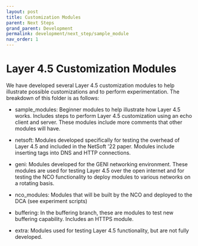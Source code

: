```yaml
---
layout: post
title: Customization Modules
parent: Next Steps
grand_parent: Development
permalink: development/next_step/sample_module
nav_order: 1
---
```

# Layer 4.5 Customization Modules

We have developed several Layer 4.5 customization modules to help illustrate possible customizations and to perform experimentation.  The breakdown of this folder is as follows:

 -  sample_modules: Beginner modules to help illustrate how Layer 4.5 works.  Includes steps to perform Layer 4.5 customization using an echo client and server.  These modules include more comments that other modules will have.

 -  netsoft: Modules developed specifically for testing the overhead of Layer 4.5 and included in the NetSoft '22 paper.  Modules include inserting tags into DNS and HTTP connections.

 -  geni: Modules developed for the GENI networking environment.  These modules are used for testing Layer 4.5 over the open internet and for testing the NCO functionality to deploy modules to various networks on a rotating basis.

 - nco\_modules: Modules that will be built by the NCO and deployed to the DCA (see experiment scripts)

 -  buffering: In the buffering branch, these are modules to test new buffering capability.  Includes an HTTPS module.

 -  extra: Modules used for testing Layer 4.5 functionality, but are not fully developed.
